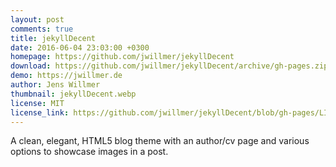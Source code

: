 ```yaml
---
layout: post
comments: true
title: jekyllDecent
date: 2016-06-04 23:03:00 +0300
homepage: https://github.com/jwillmer/jekyllDecent
download: https://github.com/jwillmer/jekyllDecent/archive/gh-pages.zip
demo: https://jwillmer.de
author: Jens Willmer
thumbnail: jekyllDecent.webp
license: MIT
license_link: https://github.com/jwillmer/jekyllDecent/blob/gh-pages/LICENSE
---
```


A clean, elegant, HTML5 blog theme with an author/cv page and various options to showcase images in a post.
